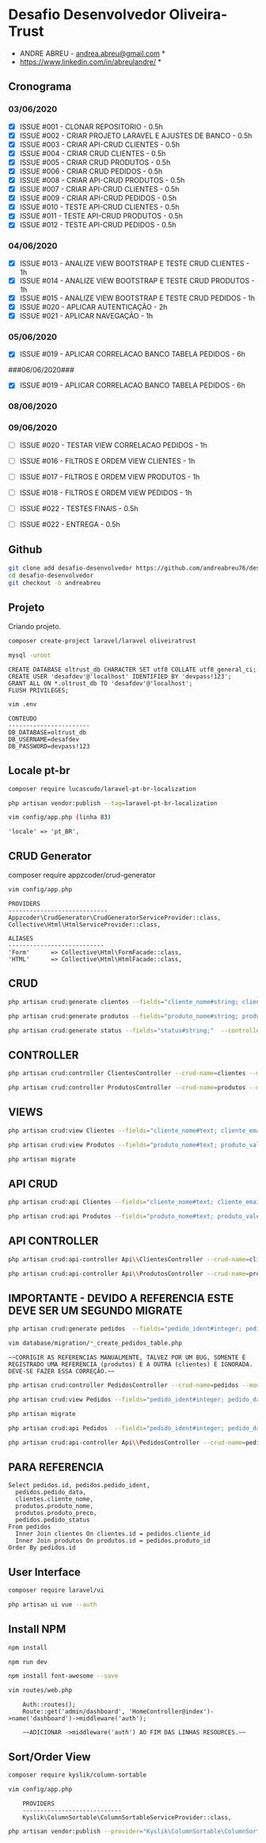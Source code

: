 # Desafio Desenvolvedor Oliveira-Trust #
* ANDRE ABREU - andrea.abreu@gmail.com *
* https://www.linkedin.com/in/abreulandre/ *

## Cronograma ##

### 03/06/2020 ###
- [X] ISSUE #001 - CLONAR REPOSITORIO - 0.5h
- [X] ISSUE #002 - CRIAR PROJETO LARAVEL E AJUSTES DE BANCO - 0.5h
- [X] ISSUE #003 - CRIAR API-CRUD CLIENTES - 0.5h
- [X] ISSUE #004 - CRIAR CRUD CLIENTES - 0.5h
- [X] ISSUE #005 - CRIAR CRUD PRODUTOS - 0.5h
- [X] ISSUE #006 - CRIAR CRUD PEDIDOS  - 0.5h
- [X] ISSUE #008 - CRIAR API-CRUD PRODUTOS - 0.5h
- [X] ISSUE #007 - CRIAR API-CRUD CLIENTES - 0.5h
- [X] ISSUE #009 - CRIAR API-CRUD PEDIDOS  - 0.5h
- [X] ISSUE #010 - TESTE API-CRUD CLIENTES - 0.5h
- [X] ISSUE #011 - TESTE API-CRUD PRODUTOS - 0.5h
- [X] ISSUE #012 - TESTE API-CRUD PEDIDOS  - 0.5h

### 04/06/2020 ###
- [X] ISSUE #013 - ANALIZE VIEW BOOTSTRAP E TESTE CRUD CLIENTES - 1h
- [X] ISSUE #014 - ANALIZE VIEW BOOTSTRAP E TESTE CRUD PRODUTOS - 1h
- [X] ISSUE #015 - ANALIZE VIEW BOOTSTRAP E TESTE CRUD PEDIDOS - 1h
- [X] ISSUE #020 - APLICAR AUTENTICAÇÃO - 2h
- [X] ISSUE #021 - APLICAR NAVEGAÇÃO - 1h

### 05/06/2020 ###
- [X] ISSUE #019 - APLICAR CORRELACAO BANCO TABELA PEDIDOS - 6h

###06/06/2020###
- [X] ISSUE #019 - APLICAR CORRELACAO BANCO TABELA PEDIDOS - 6h

### 08/06/2020 ###
### 09/06/2020 ###
- [ ] ISSUE #020 - TESTAR VIEW CORRELACAO PEDIDOS - 1h
- [ ] ISSUE #016 - FILTROS E ORDEM VIEW CLIENTES - 1h
- [ ] ISSUE #017 - FILTROS E ORDEM VIEW PRODUTOS - 1h
- [ ] ISSUE #018 - FILTROS E ORDEM VIEW PEDIDOS - 1h
- [ ] ISSUE #022 - TESTES FINAIS - 0.5h
- [ ] ISSUE #022 - ENTREGA - 0.5h


Github
------------------------

```bash
git clone add desafio-desenvolvedor https://github.com/andreabreu76/desafio-desenvolvedor.git
cd desafio-desenvolvedor
git checkout -b andreabreu
```

Projeto
------------------------
Criando projeto.

```bash
composer create-project laravel/laravel oliveiratrust
```

```bash
mysql -uroot
```
```mysql
CREATE DATABASE oltrust_db CHARACTER SET utf8 COLLATE utf8_general_ci;
CREATE USER 'desafdev'@'localhost' IDENTIFIED BY 'devpass!123';
GRANT ALL ON *.oltrust_db TO 'desafdev'@'localhost';
FLUSH PRIVILEGES;
```
```bash
vim .env
```
	CONTEUDO
	-----------------------
	DB_DATABASE=oltrust_db
	DB_USERNAME=desafdev
	DB_PASSWORD=devpass!123


Locale pt-br
------------------------
```bash
composer require lucascudo/laravel-pt-br-localization
```
```bash
php artisan vendor:publish --tag=laravel-pt-br-localization
```
```bash
vim config/app.php (linha 83)
```
	'locale' => 'pt_BR',

CRUD Generator
------------------------
composer require appzcoder/crud-generator

```bash
vim config/app.php
```
	PROVIDERS
	----------------------------
	Appzcoder\CrudGenerator\CrudGeneratorServiceProvider::class,
	Collective\Html\HtmlServiceProvider::class,

	ALIASES
	---------------------------
	'Form'      => Collective\Html\FormFacade::class,
	'HTML'      => Collective\Html\HtmlFacade::class,

CRUD
------------------------
```bash
php artisan crud:generate clientes --fields="cliente_nome#string; cliente_email#string; cliente_tel#string; cliente_aniv#date"  --controller-namespace=Clientes --route-group=admin --form-helper=html --soft-deletes=yes
```
```bash
php artisan crud:generate produtos --fields="produto_nome#string; produto_val#date; produto_forn#string; produto_cont#string; produto_preco#double"  --controller-namespace=Produtos --route-group=admin --form-helper=html --soft-deletes=yes
```
```bash
php artisan crud:generate status --fields="status#string;"  --controller-namespace=Status --route-group=admin --form-helper=html --soft-deletes=yes
```
CONTROLLER
-------------------------
```bash
php artisan crud:controller ClientesController --crud-name=clientes --model-name=Clientes --route-group=admin
```
```bash
php artisan crud:controller ProdutosController --crud-name=produtos --model-name=Produtos --route-group=admin
```
VIEWS
-------------------------
```bash
php artisan crud:view Clientes --fields="cliente_nome#text; cliente_email#text; cliente_tel#text; cliente_aniv#date" --route-group=admin --form-helper=html
```
```bash
php artisan crud:view Produtos --fields="produto_nome#text; produto_val#date; produto_forn#text; produto_cont#text; produto_preco#double" --route-group=admin --form-helper=html
```
```bash
php artisan migrate
```

API CRUD
-------------------------

```bash
php artisan crud:api Clientes --fields="cliente_nome#text; cliente_email#text; cliente_tel#text; cliente_aniv#date" --controller-namespace=Api
```
```bash
php artisan crud:api Produtos --fields="produto_nome#text; produto_val#date; produto_forn#text; produto_cont#text; produto_preco#double" --controller-namespace=Api
```
API CONTROLLER
-------------------------
```bash
php artisan crud:api-controller Api\\ClientesController --crud-name=clientes --model-name=Clientes
```
```bash
php artisan crud:api-controller Api\\ProdutosController --crud-name=produtos --model-name=Produtos
```

IMPORTANTE - DEVIDO A REFERENCIA ESTE DEVE SER UM SEGUNDO MIGRATE
-------------------------

```bash
php artisan crud:generate pedidos  --fields="pedido_ident#integer; pedido_data#date; cliente_id#integer#unsigned; produto_id#integer#unsigned; status_id#integer#unsigned" --foreign-keys="cliente_id#id#clientes" --foreign-keys="produto_id#id#produtos" --controller-namespace=Pedidos --route-group=admin --form-helper=html --soft-deletes=yes
```
```bash
vim database/migration/*_create_pedidos_table.php
```
	~~CORRIGIR AS REFERENCIAS MANUALMENTE, TALVEZ POR UM BUG, SOMENTE É REGISTRADO UMA REFERENCIA (produtos) E A OUTRA (clientes) É IGNORADA. DEVE-SE FAZER ESSA CORREÇÃO.~~

```bash
php artisan crud:controller PedidosController --crud-name=pedidos --model-name=Pedidos --route-group=admin
```
```bash
php artisan crud:view Pedidos --fields="pedido_ident#integer; pedido_data#date; cliente_id#integer; produto_id#integer; pedido_status#select#options={"aberto": "Aberto", "aguardando": "Aguardando", "finalizado": "Finalizado"}" --route-group=admin --form-helper=html
```
```bash
php artisan migrate
```
```bash
php artisan crud:api Pedidos  --fields="pedido_ident#integer; pedido_data#date; cliente_id#integer; produto_id#integer" --controller-namespace=Api
```
```bash
php artisan crud:api-controller Api\\PedidosController --crud-name=pedidos --model-name=Pedidos
```

PARA REFERENCIA
------------------------

```mysql
Select pedidos.id, pedidos.pedido_ident,
  pedidos.pedido_data,
  clientes.cliente_nome,
  produtos.produto_nome,
  produtos.produto_preco,
  pedidos.pedido_status
From pedidos
  Inner Join clientes On clientes.id = pedidos.cliente_id
  Inner Join produtos On produtos.id = pedidos.produto_id
Order By pedidos.id
```

User Interface
------------------------
```bash
composer require laravel/ui
```
```bash
php artisan ui vue --auth
```
Install NPM
------------------------

```bash
npm install
```
```bash
npm run dev
```
```bash
npm install font-awesome --save
```
```bash
vim routes/web.php
```
		Auth::routes();
		Route::get('admin/dashboard', 'HomeController@index')->name('dashboard')->middleware('auth');

		~~ADICIONAR ->middleware('auth') AO FIM DAS LINHAS RESOURCES.~~

Sort/Order View
------------------------
```bash
composer require kyslik/column-sortable
```
```bash
vim config/app.php
```
		PROVIDERS
		----------------------------
		Kyslik\ColumnSortable\ColumnSortableServiceProvider::class,

```bash
php artisan vendor:publish --provider="Kyslik\ColumnSortable\ColumnSortableServiceProvider" --tag="config"
```
